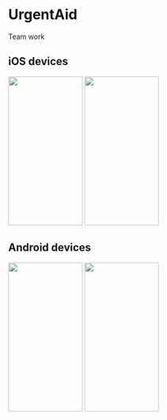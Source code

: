 # UrgentAid

Team work

## iOS devices
<p float="left">
<img height="300" src="/assets/readme/ios1.png" width="150"/>
<img height="300" src="/assets/readme/ios2.png" width="150"/>
</p>

## Android devices
<p float="left">
<img height="300" src="/assets/readme/android.png" width="150"/>
<img height="300" src="/assets/readme/android2.png" width="150"/>
</p>